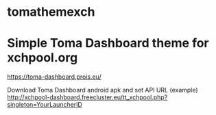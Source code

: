 # tomathemexch
# Simple Toma Dashboard theme for xchpool.org
https://toma-dashboard.prois.eu/

Download Toma Dashboard android apk and set API URL (example) http://xchpool-dashboard.freecluster.eu/tt_xchpool.php?singleton=YourLauncherID
